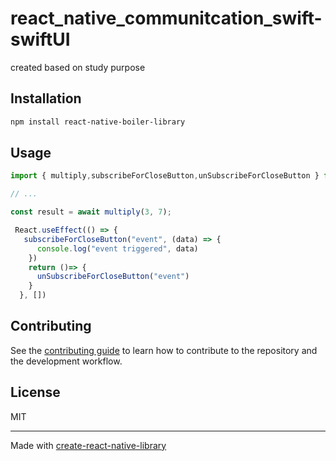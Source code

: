 # react_native_communitcation_swift-swiftUI

created based on study purpose

## Installation

```sh
npm install react-native-boiler-library
```

## Usage

```js
import { multiply,subscribeForCloseButton,unSubscribeForCloseButton } from 'react-native-boiler-library';

// ...

const result = await multiply(3, 7);

 React.useEffect(() => {
   subscribeForCloseButton("event", (data) => {
      console.log("event triggered", data)
    })
    return ()=> {
      unSubscribeForCloseButton("event")
    }
  }, [])

```



## Contributing

See the [contributing guide](CONTRIBUTING.md) to learn how to contribute to the repository and the development workflow.

## License

MIT

---

Made with [create-react-native-library](https://github.com/callstack/react-native-builder-bob)
